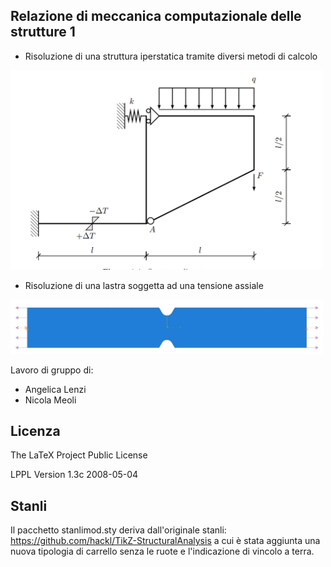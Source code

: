 ## Relazione di meccanica computazionale delle strutture 1

- Risoluzione di una struttura iperstatica tramite diversi metodi di calcolo 
<img src="/imgGIT/img1.png" alt="drawing" width="500"/>

- Risoluzione di una lastra soggetta ad una tensione assiale
<img src="/imgGIT/img2.jpg" alt="drawing" width="500"/>

Lavoro di gruppo di:
 - Angelica Lenzi
 - Nicola Meoli

## Licenza
The LaTeX Project Public License

LPPL Version 1.3c  2008-05-04

## Stanli
Il pacchetto stanlimod.sty deriva dall'originale stanli: https://github.com/hackl/TikZ-StructuralAnalysis a cui è stata aggiunta una nuova tipologia di carrello senza le ruote e l'indicazione di vincolo a terra. 
